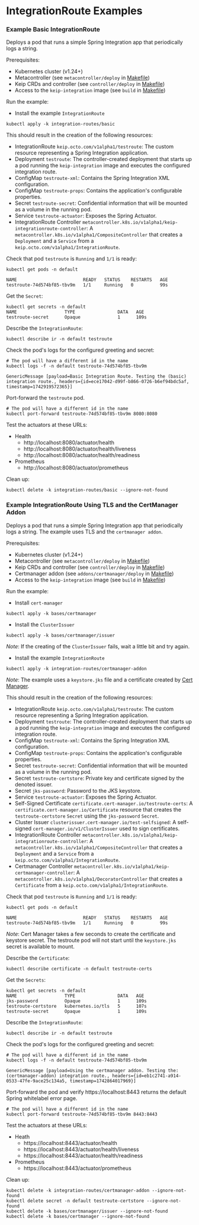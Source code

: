# IntegrationRoute Examples

### Example Basic IntegrationRoute

Deploys a pod that runs a simple Spring Integration app that periodically logs a string.

Prerequisites:

- Kubernetes cluster (v1.24+)
- Metacontroller (see `metacontroller/deploy` in [Makefile](../Makefile))
- Keip CRDs and controller (see `controller/deploy` in [Makefile](../Makefile))
- Access to the `keip-integration` image (see `build` in [Makefile](../Makefile))

Run the example:

- Install the example `IntegrationRoute`
```shell
kubectl apply -k integration-routes/basic
```

This should result in the creation of the following resources:

- IntegrationRoute `keip.octo.com/v1alpha1/testroute`: The custom resource representing a Spring Integration application.
- Deployment `testroute`: The controller-created deployment that starts up a pod running
  the `keip-integration` image and executes the configured integration route.
- ConfigMap `testroute-xml`: Contains the Spring Integration XML configuration.
- ConfigMap `testroute-props`: Contains the application's configurable properties.
- Secret `testroute-secret`: Confidential information that will be mounted as a volume in the running
  pod.
- Service `testroute-actuator`: Exposes the Spring Actuator.
- IntegrationRoute Controller `metacontroller.k8s.io/v1alpha1/keip-integrationroute-controller`: A `metacontroller.k8s.io/v1alpha1/CompositeController` that creates a `Deployment` and a `Service` from a `keip.octo.com/v1alpha1/IntegrationRoute`.

Check that pod `testroute` is `Running` and `1/1` is ready:
```shell
kubectl get pods -n default

NAME                         READY   STATUS    RESTARTS   AGE
testroute-74d574bf85-tbv9m   1/1     Running   0          99s
```

Get the `Secret`:
```shell
kubectl get secrets -n default
NAME                  TYPE                DATA   AGE
testroute-secret      Opaque              1      109s
```

Describe the `IntegrationRoute`:
```shell
kubectl describe ir -n default testroute
```

Check the pod's logs for the configured greeting and secret:
```shell
# The pod will have a different id in the name
kubectl logs -f -n default testroute-74d574bf85-tbv9m

GenericMessage [payload=Basic Integration Route. Testing the (basic) integration route., headers={id=ece17042-d99f-b866-0726-b6ef94bdc5af, timestamp=1742919572365}]

```

Port-forward the `testroute` pod.
```shell
# The pod will have a different id in the name
kubectl port-forward testroute-74d574bf85-tbv9m 8080:8080
```

Test the actuators at these URLs:
- Health
  - http://localhost:8080/actuator/health
  - http://localhost:8080/actuator/health/liveness
  - http://localhost:8080/actuator/health/readiness
- Prometheus
  - http://localhost:8080/actuator/prometheus

Clean up:

```shell
kubectl delete -k integration-routes/basic --ignore-not-found
```


### Example IntegrationRoute Using TLS and the CertManager Addon

Deploys a pod that runs a simple Spring Integration app that periodically logs a string. The example 
uses TLS and the `certmanager addon`.

Prerequisites:

- Kubernetes cluster (v1.24+)
- Metacontroller (see `metacontroller/deploy` in [Makefile](../Makefile))
- Keip CRDs and controller (see `controller/deploy` in [Makefile](../Makefile))
- Certmanager addon (see `addons/certmanager/deploy` in [Makefile](../Makefile))
- Access to the `keip-integration` image (see `build` in [Makefile](../Makefile))

Run the example:
- Install `cert-manager`
```shell
kubectl apply -k bases/certmanager
```

- Install the `ClusterIssuer`
```shell
kubectl apply -k bases/certmanager/issuer
```
*_Note_*: If the creating of the `ClusterIssuer` fails, wait a little bit and try again.

- Install the example `IntegrationRoute`
```shell
kubectl apply -k integration-routes/certmanager-addon
```
*_Note_*: The example uses a `keystore.jks` file and a certificate created by [Cert Manager](https://cert-manager.io/).

This should result in the creation of the following resources:

- IntegrationRoute `keip.octo.com/v1alpha1/testroute`: The custom resource representing a Spring Integration application.
- Deployment `testroute`: The controller-created deployment that starts up a pod running
  the `keip-integration` image and executes the configured integration route.
- ConfigMap `testroute-xml`: Contains the Spring Integration XML configuration.
- ConfigMap `testroute-props`: Contains the application's configurable properties.
- Secret `testroute-secret`: Confidential information that will be mounted as a volume in the running
  pod.
- Secret `testroute-certstore`: Private key and certificate signed by the denoted issuer.
- Secret `jks-password`: Password to the JKS keystore.
- Service `testroute-actuator`: Exposes the Spring Actuator.
- Self-Signed Certificate `certificate.cert-manager.io/testroute-certs`: A `certificate.cert-manager.io/Certificate` resource that creates the `testroute-certstore` `Secret` using the `jks-password` `Secret`.
- Cluster Issuer `clusterissuer.cert-manager.io/test-selfsigned`: A self-signed `cert-manager.io/v1/ClusterIssuer` used to sign certificates.
- IntegrationRoute Controller `metacontroller.k8s.io/v1alpha1/keip-integrationroute-controller`: A `metacontroller.k8s.io/v1alpha1/CompositeController` that creates a `Deployment` and a `Service` from a `keip.octo.com/v1alpha1/IntegrationRoute`.
- Certmanager Controller `metacontroller.k8s.io/v1alpha1/keip-certmanager-controller`: A `metacontroller.k8s.io/v1alpha1/DecoratorController` that creates a `Certificate` from a `keip.octo.com/v1alpha1/IntegrationRoute`.

Check that pod `testroute` is `Running` and `1/1` is ready:
```shell
kubectl get pods -n default

NAME                         READY   STATUS    RESTARTS   AGE
testroute-74d574bf85-tbv9m   1/1     Running   0          99s
```
*_Note_*: Cert Manager takes a few seconds to create the certificate and keystore secret. The testroute pod will not start until the `keystore.jks` secret is available to mount.

Describe the `Certificate`:
```shell
kubectl describe certificate -n default testroute-certs
```

Get the `Secrets`:
```shell
kubectl get secrets -n default
NAME                  TYPE                DATA   AGE
jks-password          Opaque              1      109s
testroute-certstore   kubernetes.io/tls   5      107s
testroute-secret      Opaque              1      109s
```

Describe the `IntegrationRoute`:
```shell
kubectl describe ir -n default testroute
```

Check the pod's logs for the configured greeting and secret:
```shell
# The pod will have a different id in the name
kubectl logs -f -n default testroute-74d574bf85-tbv9m

GenericMessage [payload=Using the certmanager addon. Testing the: (certmanager-addon) integration route., headers={id=eb1c2741-a914-0533-47fe-9ace25c134a5, timestamp=1742864017969}]

```

Port-forward the pod and verify https://localhost:8443 returns the default Spring whitelabel error page.
```shell
# The pod will have a different id in the name
kubectl port-forward testroute-74d574bf85-tbv9m 8443:8443
```

Test the actuators at these URLs:
- Heath
  - https://localhost:8443/actuator/health
  - https://localhost:8443/actuator/health/liveness
  - https://localhost:8443/actuator/health/readiness
- Prometheus
  - https://localhost:8443/actuator/prometheus

Clean up:

```shell
kubectl delete -k integration-routes/certmanager-addon --ignore-not-found
kubectl delete secret -n default testroute-certstore --ignore-not-found
kubectl delete -k bases/certmanager/issuer --ignore-not-found
kubectl delete -k bases/certmanager --ignore-not-found
```
